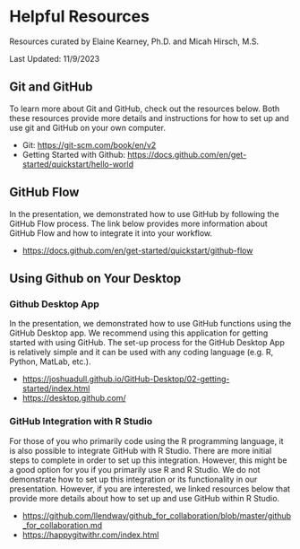 # Helpful Resources

Resources curated by Elaine Kearney, Ph.D. and Micah Hirsch, M.S.

Last Updated: 11/9/2023

## Git and GitHub

To learn more about Git and GitHub, check out the resources below. Both these resources provide more details and instructions for how to set up and use git and GitHub on your own computer.

-   Git: <https://git-scm.com/book/en/v2>
-   Getting Started with Github: <https://docs.github.com/en/get-started/quickstart/hello-world>

## GitHub Flow

In the presentation, we demonstrated how to use GitHub by following the GitHub Flow process. The link below provides more information about GitHub Flow and how to integrate it into your workflow.

-   <https://docs.github.com/en/get-started/quickstart/github-flow>

## Using Github on Your Desktop

### Github Desktop App

In the presentation, we demonstrated how to use GitHub functions using the GitHub Desktop app. We recommend using this application for getting started with using GitHub. The set-up process for the GitHub Desktop App is relatively simple and it can be used with any coding language (e.g. R, Python, MatLab, etc.).

-   <https://joshuadull.github.io/GitHub-Desktop/02-getting-started/index.html>
-   <https://desktop.github.com/>

### GitHub Integration with R Studio

For those of you who primarily code using the R programming language, it is also possible to integrate GitHub with R Studio. There are more initial steps to complete in order to set up this integration. However, this might be a good option for you if you primarily use R and R Studio. We do not demonstrate how to set up this integration or its functionality in our presentation. However, if you are interested, we linked resources below that provide more details about how to set up and use GitHub within R Studio.

-   <https://github.com/llendway/github_for_collaboration/blob/master/github_for_collaboration.md>
-   <https://happygitwithr.com/index.html>
